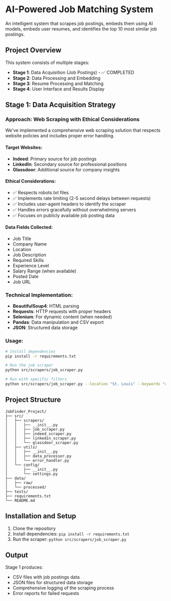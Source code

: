 # AI-Powered Job Matching System

An intelligent system that scrapes job postings, embeds them using AI models, embeds user resumes, and identifies the top 10 most similar job postings.

## Project Overview

This system consists of multiple stages:
- **Stage 1**: Data Acquisition (Job Postings) - ✅ COMPLETED
- **Stage 2**: Data Processing and Embedding
- **Stage 3**: Resume Processing and Matching
- **Stage 4**: User Interface and Results Display

## Stage 1: Data Acquisition Strategy

### Approach: Web Scraping with Ethical Considerations

We've implemented a comprehensive web scraping solution that respects website policies and includes proper error handling.

#### Target Websites:
- **Indeed**: Primary source for job postings
- **LinkedIn**: Secondary source for professional positions
- **Glassdoor**: Additional source for company insights

#### Ethical Considerations:
- ✅ Respects robots.txt files
- ✅ Implements rate limiting (2-5 second delays between requests)
- ✅ Includes user-agent headers to identify the scraper
- ✅ Handles errors gracefully without overwhelming servers
- ✅ Focuses on publicly available job posting data

#### Data Fields Collected:
- Job Title
- Company Name
- Location
- Job Description
- Required Skills
- Experience Level
- Salary Range (when available)
- Posted Date
- Job URL

### Technical Implementation:
- **BeautifulSoup4**: HTML parsing
- **Requests**: HTTP requests with proper headers
- **Selenium**: For dynamic content (when needed)
- **Pandas**: Data manipulation and CSV export
- **JSON**: Structured data storage

### Usage:
```bash
# Install dependencies
pip install -r requirements.txt

# Run the job scraper
python src/scrapers/job_scraper.py

# Run with specific filters
python src/scrapers/job_scraper.py --location "St. Louis" --keywords "computer science"
```

## Project Structure
```
JobFinder_Project/
├── src/
│   ├── scrapers/
│   │   ├── __init__.py
│   │   ├── job_scraper.py
│   │   ├── indeed_scraper.py
│   │   ├── linkedin_scraper.py
│   │   └── glassdoor_scraper.py
│   ├── utils/
│   │   ├── __init__.py
│   │   ├── data_processor.py
│   │   └── error_handler.py
│   └── config/
│       ├── __init__.py
│       └── settings.py
├── data/
│   ├── raw/
│   └── processed/
├── tests/
├── requirements.txt
└── README.md
```

## Installation and Setup

1. Clone the repository
2. Install dependencies: `pip install -r requirements.txt`
3. Run the scraper: `python src/scrapers/job_scraper.py`

## Output

Stage 1 produces:
- CSV files with job postings data
- JSON files for structured data storage
- Comprehensive logging of the scraping process
- Error reports for failed requests
